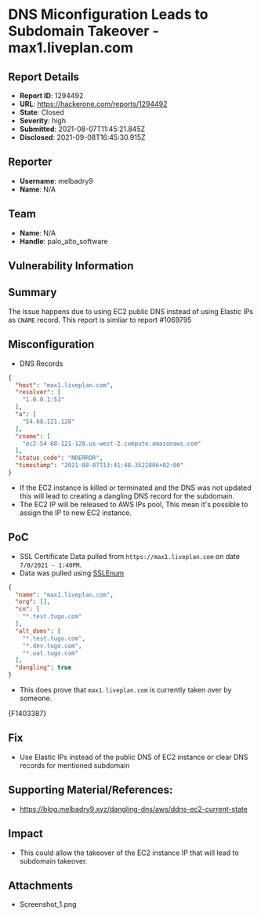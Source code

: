 # DNS Miconfiguration Leads to Subdomain Takeover  - max1.liveplan.com

## Report Details
- **Report ID**: 1294492
- **URL**: https://hackerone.com/reports/1294492
- **State**: Closed
- **Severity**: high
- **Submitted**: 2021-08-07T11:45:21.845Z
- **Disclosed**: 2021-09-08T16:45:30.915Z

## Reporter
- **Username**: melbadry9
- **Name**: N/A

## Team
- **Name**: N/A
- **Handle**: palo_alto_software

## Vulnerability Information
## Summary
The issue happens due to using EC2 public DNS instead of using Elastic IPs as `CNAME` record. This report is simliar to report #1069795
 
## Misconfiguration

- DNS Records

```json
{
  "host": "max1.liveplan.com",
  "resolver": [
    "1.0.0.1:53"
  ],
  "a": [
    "54.68.121.128"
  ],
  "cname": [
    "ec2-54-68-121-128.us-west-2.compute.amazonaws.com"
  ],
  "status_code": "NOERROR",
  "timestamp": "2021-08-07T13:41:48.3522806+02:00"     
}
```

- If the EC2 instance is killed or terminated and the DNS was not updated this will lead to creating a dangling DNS record for the subdomain.
- The EC2 IP will be released to AWS IPs pool, This mean it's possible to assign the IP to new EC2 instance.

## PoC

- SSL Certificate Data pulled from `https://max1.liveplan.com` on date `7/8/2021 - 1:40PM`.
- Data was pulled using [SSLEnum](https://github.com/melbadry9/SSLEnum)

```json
{
  "name": "max1.liveplan.com",
  "org": [],
  "cn": [
    "*.test.tugo.com"
  ],
  "alt_doms": [
    "*.test.tugo.com",        
    "*.dev.tugo.com",
    "*.uat.tugo.com"
  ],
  "dangling": true
}
```

- This does prove that `max1.liveplan.com` is currently taken over by  someone.

{F1403387}
 
## Fix
- Use Elastic IPs instead of the public DNS of EC2 instance or clear DNS records for mentioned subdomain

## Supporting Material/References:
- https://blog.melbadry9.xyz/dangling-dns/aws/ddns-ec2-current-state

## Impact

- This could allow the takeover of the EC2 instance IP that will lead to subdomain takeover.

## Attachments
- Screenshot_1.png
